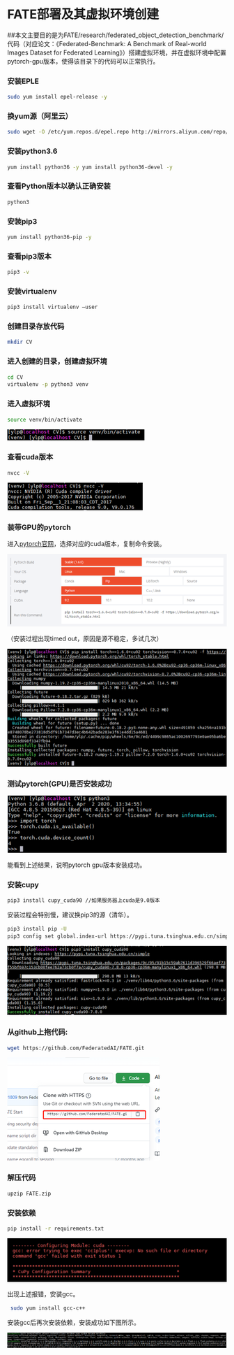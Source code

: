 # FATE部署及其虚拟环境创建
##本文主要目的是为FATE/research/federated_object_detection_benchmark/代码（对应论文：《Federated-Benchmark: A Benchmark of Real-world Images Dataset for Federated Learning》）搭建虚拟环境，并在虚拟环境中配置pytorch-gpu版本，使得该目录下的代码可以正常执行。

### 安装EPLE
```bash
sudo yum install epel-release -y
```

### 换yum源（阿里云）
```bash
sudo wget -O /etc/yum.repos.d/epel.repo http://mirrors.aliyun.com/repo/epel-7.repo
```

### 安装python3.6
```bash
yum install python36 -y yum install python36-devel -y
```
### 查看Python版本以确认正确安装
```bash
python3
```

### 安装pip3
```bash
yum install python36-pip -y
```
### 查看pip3版本 
```bash
pip3 -v
```

### 安装virtualenv 
```bash
pip3 install virtualenv –user
```

### 创建目录存放代码 
```bash
mkdir CV
```
### 进入创建的目录，创建虚拟环境 
```bash
cd CV 
virtualenv -p python3 venv
``` 
### 进入虚拟环境 
```bash
source venv/bin/activate
```
<img src=https://raw.githubusercontent.com/Catherineylp/FATE-/master/%E8%BF%9B%E5%85%A5%E8%99%9A%E6%8B%9F%E7%8E%AF%E5%A2%83.jpg>

### 查看cuda版本
```bash
nvcc -V
```
<img src=https://raw.githubusercontent.com/Catherineylp/FATE-/master/%E6%9F%A5%E7%9C%8Bcuda%E7%89%88%E6%9C%AC.jpg>

### 装带GPU的pytorch
进入[pytorch官网](https://pytorch.org/)，选择对应的cuda版本，复制命令安装。

<img src=https://raw.githubusercontent.com/Catherineylp/FATE-/master/pytorch%E7%89%88%E6%9C%AC.jpg>

（安装过程出现timed out，原因是源不稳定，多试几次）

<img src=https://raw.githubusercontent.com/Catherineylp/FATE-/master/pytorch%E5%AE%89%E8%A3%85%E5%AE%8C%E6%88%90.jpg>

### 测试pytorch(GPU)是否安装成功
<img src=https://raw.githubusercontent.com/Catherineylp/FATE-/master/%E6%B5%8B%E8%AF%95pytorch%E6%98%AF%E5%90%A6%E5%AE%89%E8%A3%85%E6%88%90%E5%8A%9F.jpg>

能看到上述结果，说明pytorch gpu版本安装成功。

### 安装cupy
```bash
pip3 install cupy_cuda90 //如果服务器上cuda是9.0版本
```
安装过程会特别慢，建议换pip3的源（清华）。
```bash
pip3 install pip -U
pip3 config set global.index-url https://pypi.tuna.tsinghua.edu.cn/simple
```
<img src=https://raw.githubusercontent.com/Catherineylp/FATE-/master/%E6%8D%A2tuna%E6%BA%90.jpg>

### 从github上拖代码:
```bash
wget https://github.com/FederatedAI/FATE.git
```
<img src=https://raw.githubusercontent.com/Catherineylp/FATE-/master/github%E6%BA%90%E7%A0%81.jpg>

### 解压代码 
```bash
upzip FATE.zip
```

### 安装依赖 
```bash
pip install -r requirements.txt
```

<img src=https://raw.githubusercontent.com/Catherineylp/FATE-/master/%E5%AE%89%E8%A3%85%E4%BE%9D%E8%B5%96.jpg>

出现上述报错，安装gcc。

```bash
 sudo yum install gcc-c++
 ```
 安装gcc后再次安装依赖，安装成功如下图所示。
 
 <img src=https://raw.githubusercontent.com/Catherineylp/FATE-/master/%E4%BE%9D%E8%B5%96%E5%AE%89%E8%A3%85%E6%88%90%E5%8A%9F.jpg>
